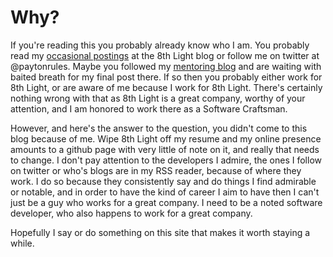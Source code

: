 # Why? #

If you're reading this you probably already know who I am.  You probably read my [occasional postings](http://blog.8thlight.com/eric) at the 8th Light blog or follow me on twitter at @paytonrules.  Maybe you followed my [mentoring blog](http://myfirstapprentice.tumblr.com) and are waiting with baited breath for my final post there.  If so then you probably either work for 8th Light, or are aware of me because I work for 8th Light.  There's certainly nothing wrong with that  as 8th Light is a great company, worthy of your attention, and I am honored to work there as a Software Craftsman.

However, and here's the answer to the question, you didn't come to this blog because of me.  Wipe 8th Light off my resume and my online presence amounts to a github page with very little of note on it, and really that needs to change.  I don't pay attention to the developers I admire, the ones I follow on twitter or who's blogs are in my RSS reader, because of where they work.  I do so because they consistently say and do things I find admirable or notable, and in order to have the kind of career I aim to have then I can't just be a guy who works for a great company.  I need to be a noted software developer, who also happens to work for a great company. 

Hopefully I say or do something on this site that makes it worth staying a while. 
